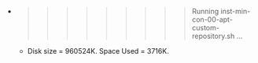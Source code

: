 * >>>>>>>>> Running inst-min-con-00-apt-custom-repository.sh ...
  * Disk size = 960524K. Space Used = 3716K.
